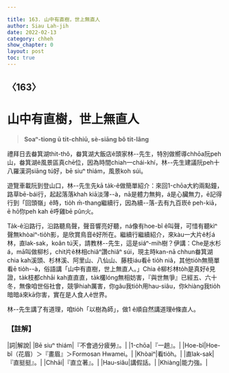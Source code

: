 ```yaml
---

title: 163. 山中有直樹，世上無直人
author: Siau Lah-jih
date: 2022-02-13
category: chheh
show_chapter: 0
layout: post
toc: true
---
```

  
## 〈163〉
# 山中有直樹，世上無直人
>**Soaⁿ-tiong ū ti̍t-chhiū, sè-siāng bô ti̍t-lâng**

禮拜日去畚箕湖thit-thô，畚箕湖大飯店ê頭家林--先生，特別做嚮導chhōa阮peh山，畚箕湖ê風景區真chē位，因為時間chiah一chái-khí，林--先生建議阮peh十八羅漢洞siāng tú好，bē siuⁿ thiám，風景koh súi。

遊覽車載阮到登山口，林--先生先kā ta̍k-ê做簡單紹介：來回1-chōa大約兩點鐘，路草bē-bái行，起起落落khah kiā淡薄--à，nā是體力無夠，á是心臟無力，ē記得行到「回頭嶺」ê時，tio̍h m̄-thang繼續行，因為續--落-去有九百崁ê peh-kiā，ē hō͘你peh kah ē呼雞bē pûn火。

Ta̍k-ê沿路行，沿路聽鳥聲，聲音響亮好聽，ná像有hoe-bî ê叫聲，可惜有聽kìⁿ聲無khòaiⁿ-tio̍h影，是欣賞鳥音ê好所在。繼續行繼續紹介，來kàu一大片ê杉á林，直lak-sak，koân tú天，請教林--先生，這是siáⁿ-mih樹？伊講：Che是水杉á，mā叫做柳杉，chit片ê林相chiâⁿ讚chiâⁿ súi，現主時kan-nā chhun畚箕湖chia kah溪頭、杉林溪、阿里山、八仙山、藤枝iáu看ē tio̍h niâ，其他tio̍h無簡單看ē tio̍h--à，俗語講「山中有直樹，世上無直人。」Chia ê柳杉林to̍h是真好ê見證，ta̍k枝都chhāi kah直直直，ta̍k欉lóng無相妨害，『與世無爭』已經五、六十冬，無像咱世俗社會，競爭hiah厲害，你gâu我tio̍h用hau-siâu，你khiàng我tio̍h暗暗á來kā你害，實在是人食人ê世界。

林--先生講了有道理，咱tio̍h「以樹為師」，做1 ê順自然講道理ê條直人。

### 【註解】

|詞|解說|
|Bē siuⁿ thiám|『不會過分疲勞』。|
|1-chōa|『一趟』。|
|Hoe-bî|Hoe-bî（花眉）＞『畫眉』＞Formosan Hwamei。|
|Khòaiⁿ|看tio̍h。|
|直lak-sak|『直挺挺』。|
|Chhāi|『直立著』。|
|Hau-siâu|講假話。|
|Khiàng|能力強。|
